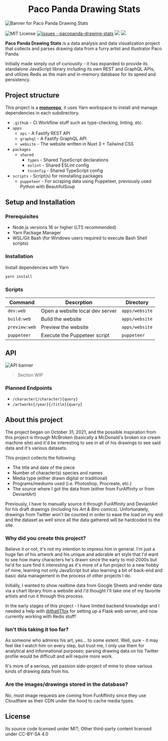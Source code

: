 <h1 align="center">Paco Panda Drawing Stats</h1>

![Banner for Paco Panda Drawing Stats](https://user-images.githubusercontent.com/94678583/208869784-c68b5483-8e18-4d01-9163-d502b4cb40c5.png)

![MIT License](https://img.shields.io/badge/license-MIT-336600)
[![issues - pacopanda-drawing-stats](https://img.shields.io/github/issues/kuroji-fusky/pacopanda-drawing-stats)](https://github.com/kuroji-fusky/pacopanda-drawing-stats/issues)
![](https://img.shields.io/github/last-commit/kuroji-fusky/pacopanda-drawing-stats)
![](https://img.shields.io/github/contributors/kuroji-fusky/pacopanda-drawing-stats)

**Paco Panda Drawing Stats** is a data analysis and data visualization project
that collects and parses drawing data from a furry artist and illustrator
Paco Panda.

Initially made simply out of curiousity - it has expanded to provide its standalone
JavaScript library including its own REST and GraphQL APIs, and utilizes Redis as
the main and in-memory database for its speed and persistency.

## Project structure

This project is a [**monorepo**](https://monorepo.tools/#what-is-a-monorepo), it uses Yarn workspace to install and manage dependencies in each subdirectory.

- `.github` - CI Workflow stuff such as type-checking, linting, etc.
- `apps`
  - `api` - A Fastify REST API
  - `graphql` - A Fastify GraphQL API
  - `website` - The website written in Nuxt 3 + Tailwind CSS
- `packages`
  - `shared`
    - `types` - Shared TypeScript declarations
    - `eslint` - Shared ESLint config
    - `tsconfig` - Shared TypeScript config
- `scripts` - Script(s) for reinstalling packages
  - `puppeteer` - For scraping data using Puppeteer, previously used Python with BeautifulSoup

## Setup and Installation

### Prerequisites

- Node.js versions 16 or higher (LTS recommended)
- Yarn Package Manager
- WSL/Git Bash (for Windows users required to execute Bash Shell scripts)

### Installation

Install dependencies with Yarn

```sh
yarn install
```

### Scripts

| Command       | Descrption                      | Directory      |
| ------------- | ------------------------------- | -------------- |
| `dev:web`     | Open a website local dev server | `apps/website` |
| `build:web`   | Build the website               | `apps/website` |
| `preview:web` | Preview the website             | `apps/website` |
| `puppeteer`   | Execute the Puppeteer script    | `puppeteer`    |

## API

![API banner](https://user-images.githubusercontent.com/94678583/203912229-9b6c2479-e999-4b36-9d54-205037691d18.png)

> Section WIP

### Planned Endpoints

- `/character{/character}{query}`
- `/artworks{/year}{/title}{query}`

## About this project

The project began on October 31, 2021, and the possible inspiration from this
project is through McBroken (basically a McDonald's broken ice cream machine site)
and it'd be interesting to see in all of his drawings to see said data and it's various
datasets.

This project collects the following:

- The title and date of the piece
- Number of character(s) species and names
- Media type (either drawn digital or traditional)
- Programs/mediums used (i.e. Photoshop, Procreate, etc.)
- The source where I got the data from (either from FurAffinity or from DeviantArt)

Previously, I have to manually source it through FurAffinity and DeviantArt for his draft
drawings (including his _Art & Biro_ comics). Unfortunately, drawings from
Twitter won't be counted in order to ease the load on my end and the dataset
as well since all the data gathered will be hardcoded to the site.

### Why did you create this project?

Believe it or not, it's not my intention to impress him in general. I'm just a huge fan of his
artwork and his unique and adorable art style that I'd want to see how many characters
he's drawn since the early to mid-2000s but he'd for sure find it interesting as it's more of
a fun project to a new hobby of mine, learning not only JavaScript but also learning
a bit of back-end and basic data management in the process of other projects I do.

Initially, I wanted to show realtime data from Google Sheets and render data via
a chart library from a website and I'd thought I'll take one of my favorite
artists and run it through this process.

In the early stages of this project - I have limited backend knowledge and I
needed a help with [@thatITfox][it] for setting up a Flask web server, and
now currently working with Redis stuff!

### Isn't this taking it too far?

As someone who admires his art, yes... to some extent. Well, sure - it may feel
like I watch him on every step, but trust me, I only use them for analytical and
informational purposes; parsing drawing data on his Twitter profile would be difficult
and will require more work.

It's more of a serious, yet passion side-project of mine to show various
kinds of drawing data from his.

### Are the images/drawings stored in the database?

No, most image requests are coming from FurAffinity since they use Cloudflare as their CDN
under the hood to cache media types.

## License

Its source code licensed under MIT; Other third-party content licensed under CC-BY-SA 4.0

[it]: https://github.com/thatITfox

